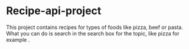 # Recipe-api-project
 This project contains recipes for types of foods like  pizza, beef or pasta.
 What you can do is  search in the search box for the topic, like pizza for example .

